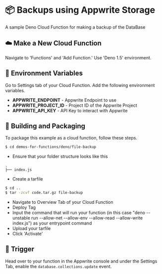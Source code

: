 # 📦 Backups using Appwrite Storage
A sample Deno Cloud Function for making a backup of the DataBase

## ☁️ Make a New Cloud Function
Navigate to 'Functions' and 'Add Function.'
Use 'Deno 1.5' environment.

## 📝 Environment Variables
Go to Settings tab of your Cloud Function. Add the following environment variables.

* **APPWRITE_ENDPOINT** - Appwrite Endpoint to use 
* **APPWRITE_PROJECT_ID** - Project ID of the Appwrite Project
* **APPWRITE_API_KEY** - API Key to interact with Appwrite

## 🚀 Building and Packaging
To package this example as a cloud function, follow these steps.

```bash
$ cd demos-for-functions/deno/file-backup
```

* Ensure that your folder structure looks like this 
```
.
├── index.js
```
* Create a tarfile

```bash
$ cd ..
$ tar -zcvf code.tar.gz file-backup
```

* Navigate to Overview Tab of your Cloud Function
* Deploy Tag
* Input the command that will run your function (in this case "deno --unstable run --allow-net --allow-env --allow-read --allow-write index.js") as your entrypoint command
* Upload your tarfile 
* Click 'Activate'

## 🎯 Trigger
Head over to your function in the Appwrite console and under the Settings Tab, enable the `database.collections.update` event.
